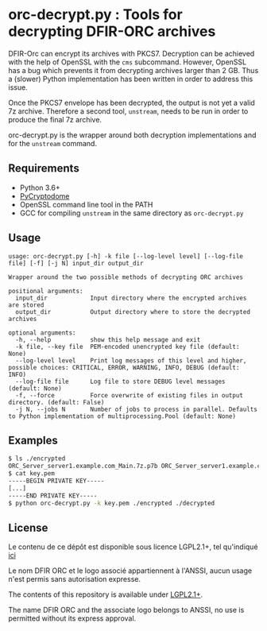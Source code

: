 # orc-decrypt.py : Tools for decrypting DFIR-ORC archives

DFIR-Orc can encrypt its archives with PKCS7. Decryption can be achieved with the help of OpenSSL with the `cms` 
subcommand. However, OpenSSL has a bug which prevents it from decrypting archives larger than 2 GB. Thus a (slower) Python
implementation has been written in order to address this issue.

Once the PKCS7 envelope has been decrypted, the output is not yet a valid 7z archive. Therefore a second tool, `unstream`, 
needs to be run in order to produce the final 7z archive. 

orc-decrypt.py is the wrapper around both decryption implementations and for the `unstream` command.

## Requirements
- Python 3.6+
- [PyCryptodome](https://www.pycryptodome.org/en/latest/)
- OpenSSL command line tool in the PATH
- GCC for compiling `unstream` in the same directory as `orc-decrypt.py`

## Usage
```
usage: orc-decrypt.py [-h] -k file [--log-level level] [--log-file file] [-f] [-j N] input_dir output_dir

Wrapper around the two possible methods of decrypting ORC archives

positional arguments:
  input_dir            Input directory where the encrypted archives are stored
  output_dir           Output directory where to store the decrypted archives

optional arguments:
  -h, --help           show this help message and exit
  -k file, --key file  PEM-encoded unencrypted key file (default: None)
  --log-level level    Print log messages of this level and higher, possible choices: CRITICAL, ERROR, WARNING, INFO, DEBUG (default: INFO)
  --log-file file      Log file to store DEBUG level messages (default: None)
  -f, --force          Force overwrite of existing files in output directory. (default: False)
  -j N, --jobs N       Number of jobs to process in parallel. Defaults to Python implementation of multiprocessing.Pool (default: None)
```

## Examples
```bash
$ ls ./encrypted
ORC_Server_server1.example.com_Main.7z.p7b ORC_Server_server1.example.com_Hives.7z.p7b
$ cat key.pem
-----BEGIN PRIVATE KEY-----
[...]
-----END PRIVATE KEY-----
$ python orc-decrypt.py -k key.pem ./encrypted ./decrypted
```

## License
Le contenu de ce dépôt est disponible sous licence LGPL2.1+, tel qu'indiqué [ici](LICENSE.txt)

Le nom DFIR ORC et le logo associé appartiennent à l'ANSSI, aucun usage n'est permis sans autorisation expresse.

The contents of this repository is available under [LGPL2.1+](LICENSE.txt). 

The name DFIR ORC and the associate logo belongs to ANSSI, no use is permitted without its express approval.
